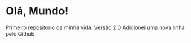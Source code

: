 # Olá, Mundo!
 Primeiro repositorio da minha vida.
 Versão 2.0
 Adicionei uma nova linha pelo Github
